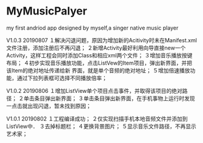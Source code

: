 # MyMusicPalyer
my first andriod app designed by myself,a singer native music player

V1.0.3   20190807
１解决闪退问题，原因为增加新的Acitivity时未在Manifest.xml文件注册，添加注册后不再闪退；
２新增Activity最好利用向导直接new一个Activity，这样工程会同时添加Class和相应xml两个文件；
３增加音乐播放按键布局；
４初步实现音乐播放功能，点击ListVew的Item项目，弹出新界面，并把该Item的绝对地址传递给新
界面，就是单个音频的绝对地址；
５增加倍速播放功能，通过下拉列表框可选择不同播放倍率；


V1.0.2   20190806
１增加ListView单个项目点击事件，并取得该项目的绝对路径；
２单击条目弹出新界面；
３单击条目弹出新界面，在手机事物上运行时发现一点击就出现闪退，暂未找到原因；

V1.0.1   20190802
１工程编译成功；
２仅实现扫描手机本地音频文件并添加到ListView中．
３去掉标题栏；
４更换背景图片；
５显示音乐文件路径，不再显示艺术家；